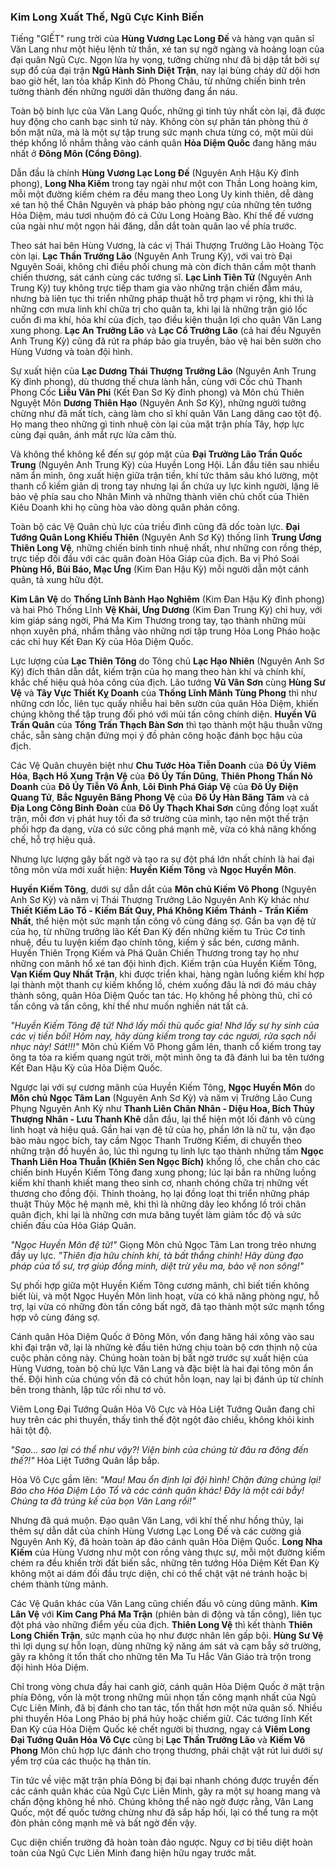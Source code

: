 ### Kim Long Xuất Thế, Ngũ Cực Kinh Biến

Tiếng "GIẾT" rung trời của **Hùng Vương Lạc Long Đế** và hàng vạn quân sĩ Văn Lang như một hiệu lệnh tử thần, xé tan sự ngỡ ngàng và hoảng loạn của đại quân Ngũ Cực. Ngọn lửa hy vọng, tưởng chừng như đã bị dập tắt bởi sự sụp đổ của đại trận **Ngũ Hành Sinh Diệt Trận**, nay lại bùng cháy dữ dội hơn bao giờ hết, lan tỏa khắp Kinh đô Phong Châu, từ những chiến binh trên tường thành đến những người dân thường đang ẩn náu.

Toàn bộ binh lực của Văn Lang Quốc, những gì tinh túy nhất còn lại, đã được huy động cho canh bạc sinh tử này. Không còn sự phân tán phòng thủ ở bốn mặt nữa, mà là một sự tập trung sức mạnh chưa từng có, một mũi dùi thép khổng lồ nhắm thẳng vào cánh quân **Hỏa Diệm Quốc** đang hăng máu nhất ở **Đông Môn (Cổng Đông)**.

Dẫn đầu là chính **Hùng Vương Lạc Long Đế** (Nguyên Anh Hậu Kỳ đỉnh phong), **Long Nha Kiếm** trong tay ngài như một con Thần Long hoàng kim, mỗi một đường kiếm chém ra đều mang theo Long Uy kinh thiên, dễ dàng xé tan hộ thể Chân Nguyên và pháp bảo phòng ngự của những tên tướng Hỏa Diệm, máu tươi nhuộm đỏ cả Cửu Long Hoàng Bào. Khí thế đế vương của ngài như một ngọn hải đăng, dẫn dắt toàn quân lao về phía trước.

Theo sát hai bên Hùng Vương, là các vị Thái Thượng Trưởng Lão Hoàng Tộc còn lại. **Lạc Thần Trưởng Lão** (Nguyên Anh Trung Kỳ), với vai trò Đại Nguyên Soái, không chỉ điều phối chung mà còn đích thân cầm một thanh chiến thương, sát cánh cùng các tướng sĩ. **Lạc Linh Tiên Tử** (Nguyên Anh Trung Kỳ) tuy không trực tiếp tham gia vào những trận chiến đẫm máu, nhưng bà liên tục thi triển những pháp thuật hỗ trợ phạm vi rộng, khi thì là những cơn mưa linh khí chữa trị cho quân ta, khi lại là những trận gió lốc cuốn đi ma khí, hỏa khí của địch, tạo điều kiện thuận lợi cho quân Văn Lang xung phong. **Lạc An Trưởng Lão** và **Lạc Cổ Trưởng Lão** (cả hai đều Nguyên Anh Trung Kỳ) cũng đã rút ra pháp bảo gia truyền, bảo vệ hai bên sườn cho Hùng Vương và toàn đội hình.

Sự xuất hiện của **Lạc Dương Thái Thượng Trưởng Lão** (Nguyên Anh Trung Kỳ đỉnh phong), dù thương thế chưa lành hẳn, cùng với Cốc chủ Thanh Phong Cốc **Liễu Vân Phi** (Kết Đan Sơ Kỳ đỉnh phong) và Môn chủ Thiên Nguyệt Môn **Dương Thiên Hạo** (Nguyên Anh Sơ Kỳ), những người tưởng chừng như đã mất tích, càng làm cho sĩ khí quân Văn Lang dâng cao tột độ. Họ mang theo những gì tinh nhuệ còn lại của mặt trận phía Tây, hợp lực cùng đại quân, ánh mắt rực lửa căm thù.

Và không thể không kể đến sự góp mặt của **Đại Trưởng Lão Trần Quốc Trung** (Nguyên Anh Trung Kỳ) của Huyền Long Hội. Lần đầu tiên sau nhiều năm ẩn mình, ông xuất hiện giữa trận tiền, khí tức thâm sâu khó lường, một thanh cổ kiếm giản dị trong tay nhưng lại ẩn chứa uy lực kinh người, lặng lẽ bảo vệ phía sau cho Nhân Minh và những thành viên chủ chốt của Thiên Kiêu Doanh khi họ cũng hòa vào dòng quân phản công.

Toàn bộ các Vệ Quân chủ lực của triều đình cũng đã dốc toàn lực. **Đại Tướng Quân Long Khiếu Thiên** (Nguyên Anh Sơ Kỳ) thống lĩnh **Trung Ương Thiên Long Vệ**, những chiến binh tinh nhuệ nhất, như những con rồng thép, trực tiếp đối đầu với các quân đoàn Hỏa Giáp của địch. Ba vị Phó Soái **Phùng Hổ, Bùi Báo, Mạc Ưng** (Kim Đan Hậu Kỳ) mỗi người dẫn một cánh quân, tả xung hữu đột.

**Kim Lân Vệ** do **Thống Lĩnh Bành Hạo Nghiêm** (Kim Đan Hậu Kỳ đỉnh phong) và hai Phó Thống Lĩnh **Vệ Khải, Ưng Dương** (Kim Đan Trung Kỳ) chỉ huy, với kim giáp sáng ngời, Phá Ma Kim Thương trong tay, tạo thành những mũi nhọn xuyên phá, nhắm thẳng vào những nơi tập trung Hỏa Long Pháo hoặc các chỉ huy Kết Đan Kỳ của Hỏa Diệm Quốc.

Lực lượng của **Lạc Thiên Tông** do Tông chủ **Lạc Hạo Nhiên** (Nguyên Anh Sơ Kỳ) đích thân dẫn dắt, kiếm trận của họ mang theo hàn khí và chính khí, khắc chế hiệu quả hỏa công của địch. Lão tướng **Vũ Vân Sơn** cùng **Hùng Sư Vệ** và **Tây Vực Thiết Kỵ Doanh** của **Thống Lĩnh Mãnh Tùng Phong** thì như những cơn lốc, liên tục quấy nhiễu hai bên sườn của quân Hỏa Diệm, khiến chúng không thể tập trung đối phó với mũi tấn công chính diện. **Huyền Vũ Trấn Quân** của **Tổng Trấn Thạch Bàn Sơn** thì tạo thành một hậu thuẫn vững chắc, sẵn sàng chặn đứng mọi ý đồ phản công hoặc đánh bọc hậu của địch.

Các Vệ Quân chuyên biệt như **Chu Tước Hỏa Tiễn Doanh** của **Đô Úy Viêm Hỏa**, **Bạch Hổ Xung Trận Vệ** của **Đô Úy Tần Dũng**, **Thiên Phong Thần Nỏ Doanh** của **Đô Úy Tiễn Vô Ảnh**, **Lôi Đình Phá Giáp Vệ** của **Đô Úy Điện Quang Tử**, **Bắc Nguyên Băng Phong Vệ** của **Đô Úy Hàn Băng Tâm** và cả **Địa Long Công Binh Đoàn** của **Đô Úy Thạch Khai Sơn** cũng đồng loạt xuất trận, mỗi đơn vị phát huy tối đa sở trường của mình, tạo nên một thế trận phối hợp đa dạng, vừa có sức công phá mạnh mẽ, vừa có khả năng khống chế, hỗ trợ hiệu quả.

Nhưng lực lượng gây bất ngờ và tạo ra sự đột phá lớn nhất chính là hai đại tông môn vừa mới xuất hiện: **Huyền Kiếm Tông** và **Ngọc Huyền Môn**.

**Huyền Kiếm Tông**, dưới sự dẫn dắt của **Môn chủ Kiếm Vô Phong** (Nguyên Anh Sơ Kỳ) và năm vị Thái Thượng Trưởng Lão Nguyên Anh Kỳ khác như **Thiết Kiếm Lão Tổ - Kiếm Bất Quy, Phá Không Kiếm Thánh - Trần Kiếm Nhất**, thể hiện một sức mạnh tấn công vô cùng đáng sợ. Gần ba vạn đệ tử của họ, từ những trưởng lão Kết Đan Kỳ đến những kiếm tu Trúc Cơ tinh nhuệ, đều tu luyện kiếm đạo chính tông, kiếm ý sắc bén, cương mãnh. Huyền Thiên Trọng Kiếm và Phá Quân Chiến Thương trong tay họ như những con mãnh hổ xé tan đội hình địch. Kiếm trận của Huyền Kiếm Tông, **Vạn Kiếm Quy Nhất Trận**, khi được triển khai, hàng ngàn luồng kiếm khí hợp lại thành một thanh cự kiếm khổng lồ, chém xuống đâu là nơi đó máu chảy thành sông, quân Hỏa Diệm Quốc tan tác. Họ không hề phòng thủ, chỉ có tấn công và tấn công, khí thế như muốn nghiền nát tất cả.

_"Huyền Kiếm Tông đệ tử! Nhớ lấy mối thù quốc gia! Nhớ lấy sự hy sinh của các vị tiền bối! Hôm nay, hãy dùng kiếm trong tay các ngươi, rửa sạch nỗi nhục này! Sát!!!"_ Môn chủ Kiếm Vô Phong gầm lên, thanh cổ kiếm trong tay ông ta tỏa ra kiếm quang ngút trời, một mình ông ta đã đánh lui ba tên tướng Kết Đan Hậu Kỳ của Hỏa Diệm Quốc.

Ngược lại với sự cương mãnh của Huyền Kiếm Tông, **Ngọc Huyền Môn** do **Môn chủ Ngọc Tâm Lan** (Nguyên Anh Sơ Kỳ) và năm vị Trưởng Lão Cung Phụng Nguyên Anh Kỳ như **Thanh Liên Chân Nhân - Diệu Hoa, Bích Thủy Thượng Nhân - Lưu Thanh Khê** dẫn đầu, lại thể hiện một lối đánh vô cùng linh hoạt và hiệu quả. Gần hai vạn đệ tử của họ, phần lớn là nữ tu, vận đạo bào màu ngọc bích, tay cầm Ngọc Thanh Trường Kiếm, di chuyển theo những trận đồ huyền ảo, lúc thì ngưng tụ linh lực tạo thành những tấm **Ngọc Thanh Liên Hoa Thuẫn (Khiên Sen Ngọc Bích)** khổng lồ, che chắn cho các chiến binh Huyền Kiếm Tông đang xung phong; lúc lại bắn ra những luồng kiếm khí thanh khiết mang theo sinh cơ, nhanh chóng chữa trị những vết thương cho đồng đội. Thỉnh thoảng, họ lại đồng loạt thi triển những pháp thuật Thủy Mộc hệ mạnh mẽ, khi thì là những dây leo khổng lồ trói chân quân địch, khi lại là những cơn mưa băng tuyết làm giảm tốc độ và sức chiến đấu của Hỏa Giáp Quân.

_"Ngọc Huyền Môn đệ tử!"_ Giọng Môn chủ Ngọc Tâm Lan trong trẻo nhưng đầy uy lực. _"Thiên địa hữu chính khí, tà bất thắng chính! Hãy dùng đạo pháp của tổ sư, trợ giúp đồng minh, diệt trừ yêu ma, bảo vệ non sông!"_

Sự phối hợp giữa một Huyền Kiếm Tông cương mãnh, chỉ biết tiến không biết lùi, và một Ngọc Huyền Môn linh hoạt, vừa có khả năng phòng ngự, hỗ trợ, lại vừa có những đòn tấn công bất ngờ, đã tạo thành một sức mạnh tổng hợp vô cùng đáng sợ.

Cánh quân Hỏa Diệm Quốc ở Đông Môn, vốn đang hăng hái xông vào sau khi đại trận vỡ, lại là những kẻ đầu tiên hứng chịu toàn bộ cơn thịnh nộ của cuộc phản công này. Chúng hoàn toàn bị bất ngờ trước sự xuất hiện của Hùng Vương, toàn bộ chủ lực Văn Lang và đặc biệt là hai đại tông môn ẩn thế. Đội hình của chúng vốn đã có chút hỗn loạn, nay lại bị đánh úp từ chính bên trong thành, lập tức rối như tơ vò.

Viêm Long Đại Tướng Quân Hỏa Vô Cực và Hỏa Liệt Tướng Quân đang chỉ huy trên các phi thuyền, thấy tình thế đột ngột đảo chiều, không khỏi kinh hãi tột độ.

_"Sao... sao lại có thể như vậy?! Viện binh của chúng từ đâu ra đông đến thế?!"_ Hỏa Liệt Tướng Quân lắp bắp.

Hỏa Vô Cực gầm lên: _"Mau! Mau ổn định lại đội hình! Chặn đứng chúng lại! Báo cho Hỏa Diệm Lão Tổ và các cánh quân khác! Đây là một cái bẫy! Chúng ta đã trúng kế của bọn Văn Lang rồi!"_

Nhưng đã quá muộn. Đạo quân Văn Lang, với khí thế như hồng thủy, lại thêm sự dẫn dắt của chính Hùng Vương Lạc Long Đế và các cường giả Nguyên Anh Kỳ, đã hoàn toàn áp đảo cánh quân Hỏa Diệm Quốc. **Long Nha Kiếm** của Hùng Vương như một con rồng vàng thực sự, mỗi một đường kiếm chém ra đều khiến trời đất biến sắc, những tên tướng Hỏa Diệm Kết Đan Kỳ không một ai dám đối đầu trực diện, chỉ có thể chật vật né tránh hoặc bị chém thành từng mảnh.

Các Vệ Quân khác của Văn Lang cũng chiến đấu vô cùng dũng mãnh. **Kim Lân Vệ** với **Kim Cang Phá Ma Trận** (phiên bản di động và tấn công), liên tục đột phá vào những điểm yếu của địch. **Thiên Long Vệ** thì kết thành **Thiên Long Chiến Trận**, sức mạnh của họ như được nhân lên gấp bội. **Hùng Sư Vệ** thì lợi dụng sự hỗn loạn, dùng những kỹ năng ám sát và cạm bẫy sở trường, gây ra không ít tổn thất cho những tên Ma Tu Hắc Vân Giáo trà trộn trong đội hình Hỏa Diệm.

Chỉ trong vòng chưa đầy hai canh giờ, cánh quân Hỏa Diệm Quốc ở mặt trận phía Đông, vốn là một trong những mũi nhọn tấn công mạnh nhất của Ngũ Cực Liên Minh, đã bị đánh cho tan tác, tổn thất hơn một nửa quân số. Nhiều phi thuyền Hỏa Long Pháo bị phá hủy hoặc chiếm giữ. Các tướng lĩnh Kết Đan Kỳ của Hỏa Diệm Quốc kẻ chết người bị thương, ngay cả **Viêm Long Đại Tướng Quân Hỏa Vô Cực** cũng bị **Lạc Thần Trưởng Lão** và **Kiếm Vô Phong** Môn chủ hợp lực đánh cho trọng thương, phải chật vật rút lui dưới sự yểm trợ của các thuộc hạ thân tín.

Tin tức về việc mặt trận phía Đông bị đại bại nhanh chóng được truyền đến các cánh quân khác của Ngũ Cực Liên Minh, gây ra một sự hoang mang và chấn động không hề nhỏ. Chúng không thể nào ngờ được rằng, Văn Lang Quốc, một đế quốc tưởng chừng như đã sắp hấp hối, lại có thể tung ra một đòn phản công mạnh mẽ và bất ngờ đến vậy.

Cục diện chiến trường đã hoàn toàn đảo ngược. Nguy cơ bị tiêu diệt hoàn toàn của Ngũ Cực Liên Minh đang hiện hữu ngay trước mắt.


